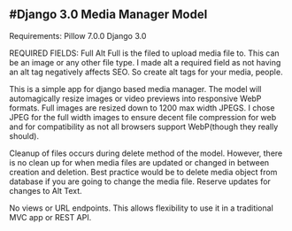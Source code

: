 #Django 3.0 Media Manager Model
---

Requirements:
Pillow 7.0.0
Django 3.0

REQUIRED FIELDS:
Full
Alt
Full is the filed to upload media file to.  This can be an image or any other file type.  I made alt a required field as not having an alt tag negatively affects SEO.  So create alt tags for your media, people.

This is a simple app for django based media manager.  The model will automagically resize images or video previews into responsive WebP formats.  Full images are resized down to 1200 max width JPEGS.  I chose JPEG for the full width images to ensure decent file compression for web and for compatibility as not all browsers support WebP(though they really should).

Cleanup of files occurs during delete method of the model.  However, there is no clean up for when media files are updated or changed in between creation and deletion.  Best practice would be to delete media object from database if you are going to change the media file.  Reserve updates for changes to Alt Text.

No views or URL endpoints.  This allows flexibility to use it in a traditional MVC app or REST API. 
